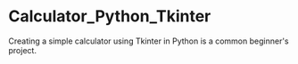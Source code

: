 # Calculator_Python_Tkinter
Creating a simple calculator using Tkinter in Python is a common beginner's project. 
